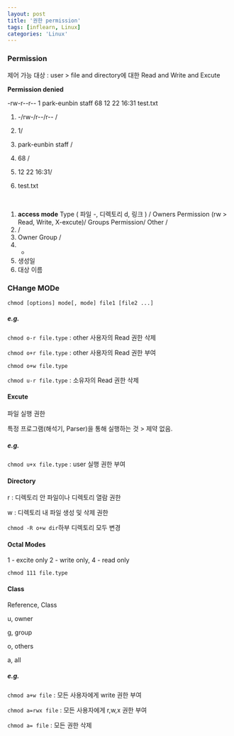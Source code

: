 ```yaml
---
layout: post
title: '권한 permission'
tags: [inflearn, Linux]
categories: 'Linux'
---
```


### Permission

제어 가능 대상 : user > file and directory에 대한 Read and Write and Excute

**Permission denied** 

-rw-r--r--  1 park-eunbin staff    68 12 22 16:31 test.txt

1. -/rw-/r--/r-- / 

2. 1/ 

3. park-eunbin staff  /  

4. 68 /

5. 12 22 16:31/ 

6. test.txt

<br/>

1. **access mode**
   Type ( 파일 -, 디렉토리 d, 링크 ) / Owners Permission (rw > Read, Write, X-excute)/ Groups Permission/ Other /       
2.   / 
3. Owner Group / 
4. -
5. 생성일
6. 대상 이름



### CHange MODe

`chmod [options] mode[, mode] file1 [file2 ...]`



##### e.g.

`chmod o-r file.type` : other 사용자의 Read 권한 삭제

`chmod o+r file.type` : other 사용자의 Read 권한 부여

`chmod o+w file.type`

`chmod u-r file.type` : 소유자의 Read 권한 삭제



#### Excute

파일 실행 권한

특정 프로그램(해석기, Parser)을 통해 실행하는 것 > 제약 없음. 

##### e.g.

`chmod u+x file.type` : user 실행 권한 부여



#### Directory 

r : 디렉토리 안 파일이나 디렉토리 열람 권한 

w : 디렉토리 내 파일 생성 및 삭제 권한

`chmod -R o+w dir`하부 디렉토리 모두 변경 



#### Octal Modes 

1 - excite only 2 - write only, 4 - read only

`chmod 111 file.type`



####  Class

Reference, Class

u, owner

g, group

o, others

a, all

##### e.g.

`chmod a+w file` : 모든 사용자에게 write 권한 부여

`chmod a=rwx file` : 모든 사용자에게 r,w,x 권한 부여

`chmod a= file` : 모든 권한 삭제 